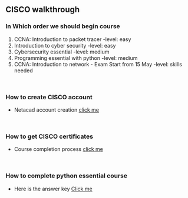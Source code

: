 ## CISCO walkthrough

### In Which order we should begin course

1. CCNA: Introduction to packet tracer -level: easy
1. Introduction to cyber security -level: easy
1. Cybersecurity essential -level: medium
1. Programming essential with python -level: medium
1. CCNA: Introduction to network - Exam Start from 15 May -level: skills needed

<br>

### How to create CISCO account

- Netacad account creation [click me](https://m.youtube.com/watch?v=UWrk7DMCc7Q)

<br>

### How to get CISCO certificates

- Course completion process [click me](https://m.youtube.com/watch?v=PWjzqcfjWbA)

<br>

### How to complete python essential course

- Here is the answer key [Click me]()

<br>
